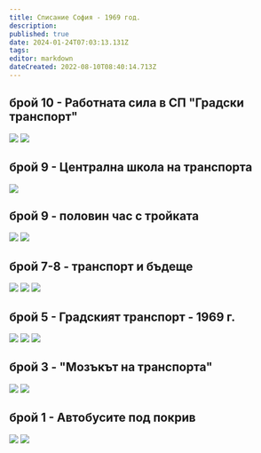 ```yaml
---
title: Списание София - 1969 год.
description: 
published: true
date: 2024-01-24T07:03:13.131Z
tags: 
editor: markdown
dateCreated: 2022-08-10T08:40:14.713Z
---
```


## брой 10 - Работната сила в СП "Градски транспорт"
<img src="http://46.10.181.183:1518/trinmo/literature/spisanie-sofia/sof_1969_kn10_0008-1.jpg"/>
<img src="http://46.10.181.183:1518/trinmo/literature/spisanie-sofia/sof_1969_kn10_0009-1.jpg"/>


## брой 9 - Централна школа на транспорта
<img src="http://46.10.181.183:1518/trinmo/literature/spisanie-sofia/sof_1969_kn10_0015-1.jpg"/>

## брой 9 - половин час с тройката
<img src="http://46.10.181.183:1518/trinmo/literature/spisanie-sofia/sof_1969_kn9_0024-1.jpg"/>
<img src="http://46.10.181.183:1518/trinmo/literature/spisanie-sofia/sof_1969_kn9_0025-1.jpg"/>

## брой 7-8 - транспорт и бъдеще
<img src="http://46.10.181.183:1518/trinmo/literature/spisanie-sofia/sof_1969_kn7-8_0031-1.jpg"/>
<img src="http://46.10.181.183:1518/trinmo/literature/spisanie-sofia/sof_1969_kn7-8_0032-1.jpg"/>

<img src="http://46.10.181.183:1518/trinmo/literature/spisanie-sofia/sof_1969_kn7-8_0033-1.jpg"/>




## брой 5 - Градският транспорт - 1969 г.
<img src="http://46.10.181.183:1518/trinmo/literature/spisanie-sofia/sof_1969_kn5_0012-1.jpg"/>
<img src="http://46.10.181.183:1518/trinmo/literature/spisanie-sofia/sof_1969_kn5_0013-1.jpg"/>
<img src="http://46.10.181.183:1518/trinmo/literature/spisanie-sofia/sof_1969_kn5_0014-1.jpg"/>

## брой 3 - "Мозъкът на транспорта"
<img src="http://46.10.181.183:1518/trinmo/literature/spisanie-sofia/sof_1969_kn3_0014-1.jpg"/>
<img src="http://46.10.181.183:1518/trinmo/literature/spisanie-sofia/sof_1969_kn3_0015-1.jpg"/>

## брой 1 - Автобусите под покрив
<img src="http://46.10.181.183:1518/trinmo/literature/spisanie-sofia/sof_1967_kn1_0014-1.jpg"/>
<img src="http://46.10.181.183:1518/trinmo/literature/spisanie-sofia/sof_1967_kn1_0015-1.jpg"/>
